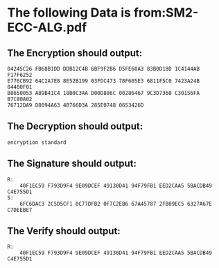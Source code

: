# The following Data is from:SM2-ECC-ALG.pdf



## The Encryption should output:

```
04245C26 FB68B1DD DDB12C4B 6BF9F2B6 D5FE60A3 83B0D18D 1C4144AB F17F6252
E776CB92 64C2A7E8 8E52B199 03FDC473 78F605E3 6811F5C0 7423A24B 84400F01
B8650053 A89B41C4 18B0C3AA D00D886C 00286467 9C3D7360 C30156FA B7C80A02
76712DA9 D8094A63 4B766D3A 285E0748 0653426D
```

## The Decryption should output:

```
encryption standard
```

## The Signature should output:

```
R:
	40F1EC59 F793D9F4 9E09DCEF 49130D41 94F79FB1 EED2CAA5 5BACDB49 C4E755D1
S:
	6FC6DAC3 2C5D5CF1 0C77DFB2 0F7C2EB6 67A45787 2FB09EC5 6327A67E C7DEEBE7
```

## The Verify should output:

```
R:
	40F1EC59 F793D9F4 9E09DCEF 49130D41 94F79FB1 EED2CAA5 5BACDB49 C4E755D1
```

​	

